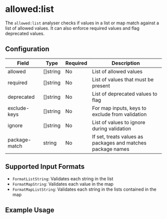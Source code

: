 # allowed:list

The `allowed:list` analyser checks if values in a list or map match against a list of allowed values. It can also enforce required values and flag deprecated values.

## Configuration

| Field         | Type     | Required | Description                                                |
| ------------- | -------- | -------- | ---------------------------------------------------------- |
| allowed       | []string | No       | List of allowed values                                     |
| required      | []string | No       | List of values that must be present                        |
| deprecated    | []string | No       | List of deprecated values to flag                          |
| exclude-keys  | []string | No       | For map inputs, keys to exclude from validation            |
| ignore        | []string | No       | List of values to ignore during validation                 |
| package-match | string   | No       | If set, treats values as packages and matches package names |

<Content :page-key="$site.pages.find(p => p.path === '/reference/common/analyse.html').key"/>

## Supported Input Formats

- `FormatListString`: Validates each string in the list
- `FormatMapString`: Validates each value in the map
- `FormatMapListString`: Validates each string in the lists contained in the map

## Example Usage

